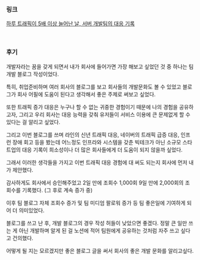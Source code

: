 <h3>링크</h3>

[하루 트래픽이 5배 이상 늘어난 날, 서버 개발팀의 대응 기록](https://medium.com/athenaslab/하루-트래픽이-5배-이상-늘어난-날-서버-개발팀의-대응-기록-767da6ac4efe)

<br>

<h3>후기</h3>

개발자라는 꿈을 갖게 되면서 내가 회사에 들어가면 가장 해보고 싶었던 것 중 하나는 팀 개발 블로그 작성이었다.

특히, 취업준비하며 여러 회사의 블로그를 보고 회사들의 개발문화도 볼 수 있었고 블로그가 회사 어필에 도움이 된다고 생각해서 좋은 주제로 써보고 싶었다.

또한 트래픽 증가 대응은 누구나 할 수 없는 귀중한 경험이기 때문에 나의 경험을 공유하고자, 그리고 우리 회사는 대응 능력을 갖춰 유저들이 서비스 이용에 큰 문제없게 할 수 있다는 걸 알리고 싶었다.

그리고 이번 블로그를 쓰며 라인의 신년 트래픽 대응, 네이버의 트래픽 급증 대응, 인프런 장애 회고 등을 봤는데 어느정도 인프라와 시스템을 갖춘 빅테크가 아닌 소규모 스타트업의 대응 기록이 희소성이나 더 많은 회사들에게 더 도움이 되지 않을까 싶었다.

그래서 이러한 생각들을 가지고 이번 트래픽 대응 경험에 대 써도 되는지 회사에 먼저 내가 제안했다.

감사하게도 회사에서 승인해주었고 2일 만에 조회수 1,000회 9일 만에 2,000회의 조회수를 기록했다. (그 후로 계속 증가 중)

이후 팀 블로그 자체 조회수 증가 및 팀 미디엄 팔로워 증가 등 팀 좋은일에 기여하게 되어 더 의미있었다.

블로그를 쓰고 난 후, 개발 블로그의 경우 작성 허들이 낮았으면 좋겠다. 정말 큰 일만 쓰는 게 아닌 개발하며 알게 된 걸 노션에 적어 팀원에게 공유하는 것처럼 자주 쓰고 싶다고 건의했다.

어떻게 될 지는 모르겠지만 좋은 블로그 글을 써서 회사의 좋은 개발 문화를 알리고싶다.
